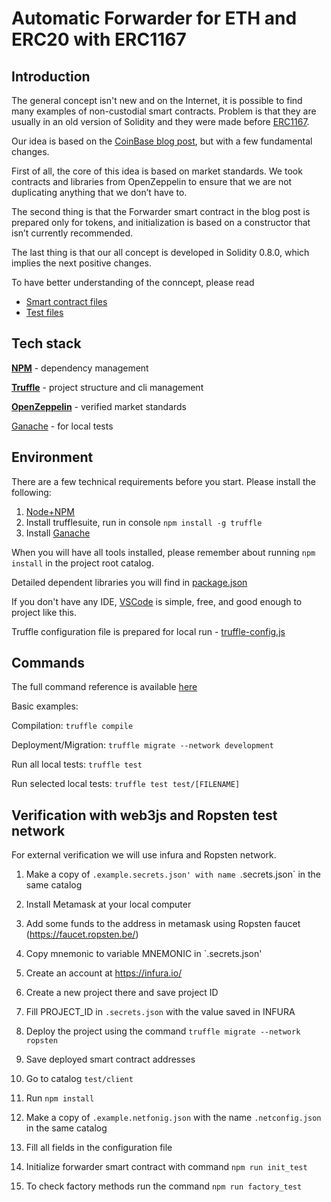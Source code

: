 # Automatic Forwarder for ETH and ERC20 with ERC1167

## Introduction
The general concept isn't new and on the Internet, it is possible to find many examples of non-custodial smart contracts. Problem is that they are usually in an old version of Solidity and they were made before [ERC1167](https://eips.ethereum.org/EIPS/eip-1167).

Our idea is based on the [CoinBase blog post](https://blog.coinbase.com/usdc-payment-processing-in-coinbase-commerce-b1af1c82fb0), but with a few fundamental changes.

First of all, the core of this idea is based on market standards. We took contracts and libraries from OpenZeppelin to ensure that we are not duplicating anything that we don’t have to.

The second thing is that the Forwarder smart contract in the blog post is prepared only for tokens, and initialization is based on a constructor that isn’t currently recommended.

The last thing is that our all concept is developed in Solidity 0.8.0, which implies the next positive changes.

To have better understanding of the conncept, please read
- [Smart contract files](https://github.com/czareko/solidity-forwarder/tree/main/contracts)
- [Test files](https://github.com/czareko/solidity-forwarder/tree/main/test)

## Tech stack

[**NPM**](https://www.npmjs.com/) - dependency management

[**Truffle**](https://www.trufflesuite.com/) - project structure and cli management

[**OpenZeppelin**](https://openzeppelin.com/) - verified market standards

[Ganache](https://www.trufflesuite.com/ganache) - for local tests

## Environment

There are a few technical requirements before you start. 
Please install the following:

1. [Node+NPM](https://nodejs.org/en/)
2. Install trufflesuite, run in console `npm install -g truffle`
3. Install [Ganache](https://www.trufflesuite.com/ganache)

When you will have all tools installed, please remember about running `npm install` in the project root catalog.

Detailed dependent libraries you will find in [package.json](https://github.com/czareko/solidity-forwarder/blob/main/package.json)

If you don't have any IDE, [VSCode](https://code.visualstudio.com/) is simple, free, and good enough to project like this.

Truffle configuration file is prepared for local run - [truffle-config.js](https://github.com/czareko/solidity-forwarder/blob/main/truffle-config.js)

## Commands 

The full command reference is available [here](https://www.trufflesuite.com/docs/truffle/reference/truffle-commands)

Basic examples:

Compilation: `truffle compile`

Deployment/Migration: `truffle migrate --network development`

Run all local tests: `truffle test`

Run selected local tests: `truffle test test/[FILENAME]`

## Verification with web3js and Ropsten test network

For external verification we will use infura and Ropsten network.

1. Make a copy of `.example.secrets.json' with name `.secrets.json` in the same catalog 
2. Install Metamask at your local computer
3. Add some funds to the address in metamask using Ropsten faucet (https://faucet.ropsten.be/)
4. Copy mnemonic to variable MNEMONIC in `.secrets.json'
5. Create an account at https://infura.io/
6. Create a new project there and save project ID
7. Fill PROJECT_ID in `.secrets.json` with the value saved in INFURA
8. Deploy the project using the command `truffle migrate --network ropsten`
9. Save deployed smart contract addresses

1. Go to catalog `test/client`
2. Run `npm install`
3. Make a copy of `.example.netfonig.json` with the name `.netconfig.json` in the same catalog
4. Fill all fields in the configuration file
5. Initialize forwarder smart contract with command `npm run init_test`
6. To check factory methods run the command `npm run factory_test`


